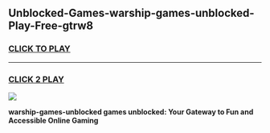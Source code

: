 
## Unblocked-Games-warship-games-unblocked-Play-Free-gtrw8
<h3>
<a href="https://premium76.site?title=warship-games-unblocked&ref=17A">CLICK TO PLAY</a></h3>
<hr>

<h3>
<a href="https://premium76.site?title=warship-games-unblocked&ref=17A">CLICK 2 PLAY</a>
  
</h3>

<a href="https://premium76.site?title=warship-games-unblocked&ref=17A"><img src="https://clearcache.store/games.png"></a>


**warship-games-unblocked games unblocked: Your Gateway to Fun and Accessible Online Gaming**
